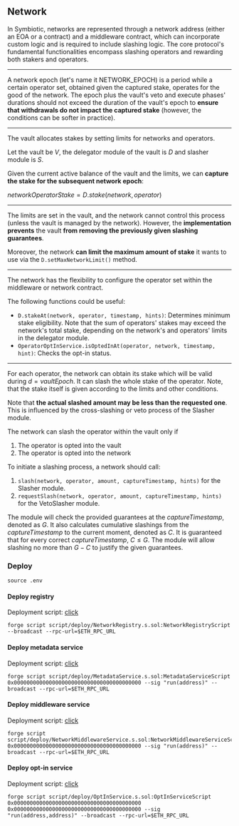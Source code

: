 ## Network

In Symbiotic, networks are represented through a network address (either an EOA or a contract) and a middleware contract, which can incorporate custom logic and is required to include slashing logic. The core protocol's fundamental functionalities encompass slashing operators and rewarding both stakers and operators.

---

A network epoch (let's name it $`\text{NETWORK\_EPOCH}`$) is a period while a certain operator set, obtained given the captured stake, operates for the good of the network. The epoch plus the vault's veto and execute phases' durations should not exceed the duration of the vault's epoch to **ensure that withdrawals do not impact the captured stake** (however, the conditions can be softer in practice).

---

The vault allocates stakes by setting limits for networks and operators.

Let the vault be $V$, the delegator module of the vault is $D$ and slasher module is $S$.

Given the current $\text{active}$ balance of the vault and the limits, we can **capture the stake for the subsequent network epoch**:

$networkOperatorStake = D.stake(network, operator)$

---

The limits are set in the vault, and the network cannot control this process (unless the vault is managed by the network). However, the **implementation prevents** the vault **from removing the previously given slashing guarantees**.

Moreover, the network **can limit the maximum amount of stake** it wants to use via the `D.setMaxNetworkLimit()` method.

---

The network has the flexibility to configure the operator set within the middleware or network contract.

The following functions could be useful:

- `D.stakeAt(network, operator, timestamp, hints)`: Determines minimum stake eligibility. Note that the sum of operators' stakes may exceed the network's total stake, depending on the network's and operators' limits in the delegator module.
- `OperatorOptInService.isOptedInAt(operator, network, timestamp, hint)`: Checks the opt-in status.

---

For each operator, the network can obtain its stake which will be valid during $d = vaultEpoch$. It can slash the whole stake of the operator. Note, that the stake itself is given according to the limits and other conditions.

Note that **the actual slashed amount may be less than the requested one**. This is influenced by the cross-slashing or veto process of the Slasher module.

The network can slash the operator within the vault only if

1. The operator is opted into the vault
2. The operator is opted into the network

To initiate a slashing process, a network should call:

1. `slash(network, operator, amount, captureTimestamp, hints)` for the Slasher module.
2. `requestSlash(network, operator, amount, captureTimestamp, hints)` for the VetoSlasher module.

The module will check the provided guarantees at the $captureTimestamp$, denoted as $G$. It also calculates cumulative slashings from the $captureTimestamp$ to the current moment, denoted as $C$. It is guaranteed that for every correct $captureTimestamp$, $C \leq G$. The module will allow slashing no more than $G - C$ to justify the given guarantees.

### Deploy

```shell
source .env
```

#### Deploy registry

Deployment script: [click](../script/deploy/NetworkRegistry.s.sol)

```shell
forge script script/deploy/NetworkRegistry.s.sol:NetworkRegistryScript --broadcast --rpc-url=$ETH_RPC_URL
```

#### Deploy metadata service

Deployment script: [click](../script/deploy/MetadataService.s.sol)

```shell
forge script script/deploy/MetadataService.s.sol:MetadataServiceScript 0x0000000000000000000000000000000000000000 --sig "run(address)" --broadcast --rpc-url=$ETH_RPC_URL
```

#### Deploy middleware service

Deployment script: [click](../script/deploy/NetworkMiddlewareService.s.sol)

```shell
forge script script/deploy/NetworkMiddlewareService.s.sol:NetworkMiddlewareServiceScript 0x0000000000000000000000000000000000000000 --sig "run(address)" --broadcast --rpc-url=$ETH_RPC_URL
```

#### Deploy opt-in service

Deployment script: [click](../script/deploy/OptInService.s.sol)

```shell
forge script script/deploy/OptInService.s.sol:OptInServiceScript 0x0000000000000000000000000000000000000000 0x0000000000000000000000000000000000000000 --sig "run(address,address)" --broadcast --rpc-url=$ETH_RPC_URL
```
